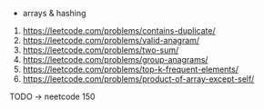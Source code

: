 * arrays & hashing

1. https://leetcode.com/problems/contains-duplicate/
2. https://leetcode.com/problems/valid-anagram/
3. https://leetcode.com/problems/two-sum/
4. https://leetcode.com/problems/group-anagrams/
5. https://leetcode.com/problems/top-k-frequent-elements/
6. https://leetcode.com/problems/product-of-array-except-self/

TODO -> neetcode 150
